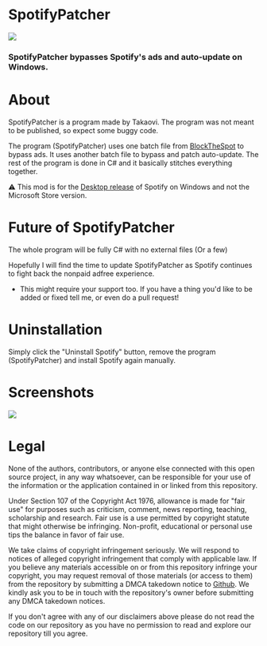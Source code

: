 # SpotifyPatcher
![](https://i.imgur.com/gYdMVuO.png)
### SpotifyPatcher bypasses Spotify's ads and auto-update on Windows.
# About

SpotifyPatcher is a program made by Takaovi. The program was not meant to be published, so expect some buggy code. 

The program (SpotifyPatcher) uses one batch file from [BlockTheSpot](https://github.com/master131/BlockTheSpot) to bypass ads. It uses another batch file to bypass and patch auto-update. The rest of the program is done in C# and it basically stitches everything together.

⚠️ This mod is for the [Desktop release](https://www.spotify.com/download/windows/) of Spotify on Windows and not the Microsoft Store version.

# Future of SpotifyPatcher

The whole program will be fully C# with no external files (Or a few)

Hopefully I will find the time to update SpotifyPatcher as Spotify continues to fight back the nonpaid adfree experience. 
* This might require your support too. If you have a thing you'd like to be added or fixed tell me, or even do a pull request!

# Uninstallation

Simply click the "Uninstall Spotify" button, remove the program (SpotifyPatcher) and install Spotify again manually.

# Screenshots

![](https://i.imgur.com/myVETxO.jpg)

# Legal

None of the authors, contributors, or anyone else connected with this open source project, in any way whatsoever, can be responsible for your use of the information or the application contained in or linked from this repository.

Under Section 107 of the Copyright Act 1976, allowance is made for "fair use" for purposes such as criticism, comment, news reporting, teaching, scholarship and research. Fair use is a use permitted by copyright statute that might otherwise be infringing. Non-profit, educational or personal use tips the balance in favor of fair use.

We take claims of copyright infringement seriously. We will respond to notices of alleged copyright infringement that comply with applicable law. If you believe any materials accessible on or from this repository infringe your copyright, you may request removal of those materials (or access to them) from the repository by submitting a DMCA takedown notice to [Github](https://github.com/contact/dmca). We kindly ask you to be in touch with the repository's owner before submitting any DMCA takedown notices.

If you don't agree with any of our disclaimers above please do not read the code on our repository as you have no permission to read and explore our repository till you agree.
